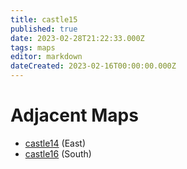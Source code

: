 ```yaml
---
title: castle15
published: true
date: 2023-02-28T21:22:33.000Z
tags: maps
editor: markdown
dateCreated: 2023-02-16T00:00:00.000Z
---
```



# Adjacent Maps
 * [castle14](/maps/castle14) (East)
 * [castle16](/maps/castle16) (South)
